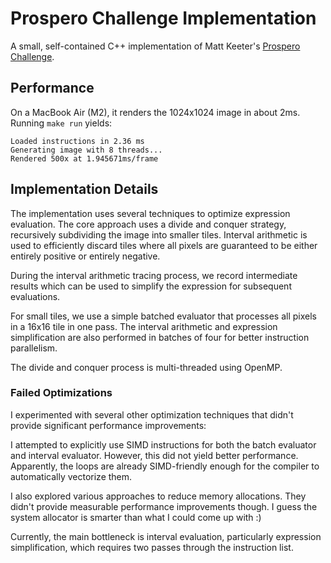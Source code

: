 # Prospero Challenge Implementation

A small, self-contained C++ implementation of Matt Keeter's [Prospero Challenge](https://www.mattkeeter.com/projects/prospero/). 

## Performance

On a MacBook Air (M2), it renders the 1024x1024 image in about 2ms. Running `make run` yields:

```
Loaded instructions in 2.36 ms
Generating image with 8 threads...
Rendered 500x at 1.945671ms/frame
```

## Implementation Details

The implementation uses several techniques to optimize expression evaluation. The core approach uses a divide and conquer strategy, recursively subdividing the image into smaller tiles. Interval arithmetic is used to efficiently discard tiles where all pixels are guaranteed to be either entirely positive or entirely negative.

During the interval arithmetic tracing process, we record intermediate results which can be used to simplify the expression for subsequent evaluations.

For small tiles, we use a simple batched evaluator that processes all pixels in a 16x16 tile in one pass. The interval arithmetic and expression simplification are also performed in batches of four for better instruction parallelism.

The divide and conquer process is multi-threaded using OpenMP.

### Failed Optimizations

I experimented with several other optimization techniques that didn't provide significant performance improvements:

I attempted to explicitly use SIMD instructions for both the batch evaluator and interval evaluator. However, this
did not yield better performance. Apparently, the loops are already SIMD-friendly enough for the compiler to 
automatically vectorize them.

I also explored various approaches to reduce memory allocations. They didn't provide measurable performance 
improvements though. I guess the system allocator is smarter than what I could come up with :)

Currently, the main bottleneck is interval evaluation, particularly expression simplification, which requires 
two passes through the instruction list.